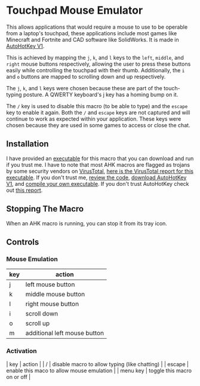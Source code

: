 # Touchpad Mouse Emulator
This allows applications that would require a mouse to use to be operable from a laptop's touchpad, these applications include most games like Minecraft and Fortnite and CAD software like SolidWorks. It is made in [AutoHotKey V1](https://www.autohotkey.com/). 

This is achieved by mapping the `j`, `k`, and `l` keys to the `left`, `middle`, and `right` mouse buttons respectively, allowing the user to press these buttons easily while controlling the touchpad with their thumb. Additionally, the `i` and `o` buttons are mapped to scrolling down and up respectively.

The `j`, `k`, and `l` keys were chosen because these are part of the touch-typing posture. A QWERTY keyboard's j key has a homing bump on it.

The `/` key is used to disable this macro (to be able to type) and the `escape` key to enable it again. Both the `/` and `escape` keys are not captured and will continue to work as expected within your application. These keys were chosen because they are used in some games to access or close the chat.

## Installation
I have provided an [executable](https://github.com/SP4CEBARsystems/Touchpad-Mouse-Emulator/blob/main/touchpad%20mouse%20emulator.exe) for this macro that you can download and run if you trust me. I have to note that most AHK macros are flagged as trojans by some security vendors on [VirusTotal](https://www.virustotal.com), [here is the VirusTotal report for this executable](https://www.virustotal.com/gui/file/61a640de9c9ea98182e44c6b7d0b42dacffd309f34918fbc3ade055e33ad2f47?nocache=1). If you don't trust me, [review the code](https://github.com/SP4CEBARsystems/Touchpad-Mouse-Emulator/blob/main/touchpad%20mouse%20emulator.ahk), [download AutoHotKey V1](https://www.autohotkey.com/download/ahk-install.exe), and [compile your own executable](https://www.autohotkey.com/docs/v1/Scripts.htm#ahk2exe-run). If you don't trust AutoHotKey check out [this report](https://safeweb.norton.com/report/show?url=autohotkey.com%2Fdownload).

## Stopping The Macro
When an AHK macro is running, you can stop it from its tray icon.

## Controls

### Mouse Emulation
| key | action |
|---|---|
| j | left mouse button |
| k | middle mouse button |
| l | right mouse button |
| i | scroll down |
| o | scroll up |
| m | additional left mouse button |

### Activation
| key | action |
| / | disable macro to allow typing (like chatting) |
| escape | enable this maco to allow mouse emulation |
| menu key | toggle this macro on or off |
